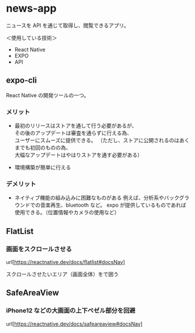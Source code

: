# news-app

ニュースを API を通じて取得し、閲覧できるアプリ。

＜使用している技術＞

- React Native
- EXPO
- API

## expo-cli

React Native の開発ツールの一つ。

### メリット

- 最初のリリースはストアを通して行う必要があるが、<br/>
  その後のアップデートは審査を通らずに行える為、<br/>
  ユーザーにスムーズに提供できる。
  （ただし、ストアに公開されるのはあくまでも初回のものの為、<br/>
  大幅なアップデートはやはりストアを通す必要がある）

- 環境構築が簡単に行える

### デメリット

- ネイティブ機能の組み込みに困難なものがある
  例えば、分析系やバックグラウンドでの音楽再生、bluetooth など。
  expo が提供しているものであれば使用できる。（位置情報やカメラの使用など）

## FlatList

### 画面をスクロールさせる

url[https://reactnative.dev/docs/flatlist#docsNav]

スクロールさせたいエリア（画面全体）を<FlatList>で囲う

## SafeAreaView

### iPhone12 などの大画面の上下ベゼル部分を回避

url[https://reactnative.dev/docs/safeareaview#docsNav]
